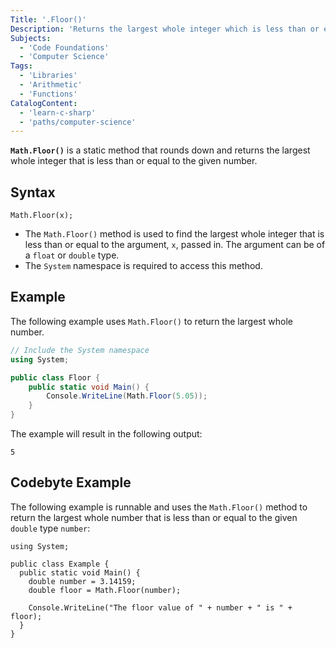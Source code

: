 ```yaml
---
Title: '.Floor()'
Description: 'Returns the largest whole integer which is less than or equal to the given number.'
Subjects:
  - 'Code Foundations'
  - 'Computer Science'
Tags:
  - 'Libraries'
  - 'Arithmetic'
  - 'Functions'
CatalogContent:
  - 'learn-c-sharp'
  - 'paths/computer-science'
---
```


**`Math.Floor()`** is a static method that rounds down and returns the largest whole integer that is less than or equal to the given number.

## Syntax

```pseudo
Math.Floor(x);
```

- The `Math.Floor()` method is used to find the largest whole integer that is less than or equal to the argument, `x`, passed in. The argument can be of a `float` or `double` type.
- The `System` namespace is required to access this method.

## Example

The following example uses `Math.Floor()` to return the largest whole number.

```cs
// Include the System namespace
using System;

public class Floor {
    public static void Main() {
        Console.WriteLine(Math.Floor(5.05));
    }
}
```

The example will result in the following output:

```shell
5
```

## Codebyte Example

The following example is runnable and uses the `Math.Floor()` method to return the largest whole number that is less than or equal to the given `double` type `number`:

```codebyte/csharp
using System;

public class Example {
  public static void Main() {
    double number = 3.14159;
    double floor = Math.Floor(number);

    Console.WriteLine("The floor value of " + number + " is " + floor);
  }
}
```
